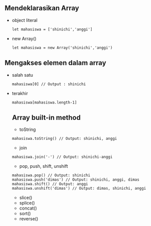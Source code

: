 ## Mendeklarasikan Array
- object literal
  ```
  let mahasiswa = ['shinichi','anggi']
  ```
- new Array()
  ```
  let mahasiswa = new Array('shinichi','anggi')
  ```

## Mengakses elemen dalam array
- salah satu
  ```
  mahasiswa[0] // Output : shinichi
  ```
- terakhir
  ```
  mahasiswa[mahasiswa.length-1]
  ```

  ## Array built-in method
  - toString
  ```
  mahasiswa.toString() // Output: shinichi, anggi
  ```
  - join
  ```
  mahasiswa.join('-') // Output: shinichi-anggi
  ```
  - pop, push, shift, unshift
  ```
  mahasiswa.pop() // Output: shinichi
  mahasiswa.push('dimas') // Output: shinichi, anggi, dimas 
  mahasiswa.shift() // Output: anggi
  mahasiswa.unshift('dimas') // Output: dimas, shinichi, anggi
  ```
  
  - slice()
  - splice()
  - concat()
  - sort()
  - reverse()
